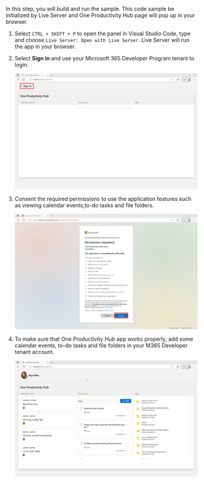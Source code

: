 In this step, you will build and run the sample. This code sample be initialized by Live Server and One Productivity Hub page will pop up in your browser.

1. Select `CTRL + SHIFT + P` to open the panel in Visual Studio Code, type and choose `Live Server: Open with Live Server`. Live Server will run the app in your browser.

1. Select **Sign in** and use your Microsoft 365 Developer Program tenant to login.

    ![Screenshot showing the One Productivity Hub initial page](../images/mgt-one-productivity-hub/run-app-sign-in.png)

1. Consent the required permissions to use the application features such as viewing calendar events,to-do tasks and file folders.

    ![Screenshot showing the permissions page](../images/mgt-one-productivity-hub/run-app-consent-permissions.png)

1. To make sure that One Productivity Hub app works properly, add some calendar events, to-do tasks and file folders in your M365 Developer tenant account.

    ![Screenshot showing the One Productivity Hub sample](../images/mgt-one-productivity-hub/one-productivity-hub-overview.gif)
